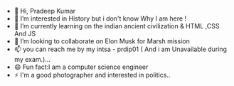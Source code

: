 - 👋 Hi, Pradeep Kumar 
- 👀 I’m interested in History but i don't know Why I am here !
- 🌱 I’m currently learning  on the indian ancient civilization  & HTML ,CSS And JS  
- 💞️ I’m looking to collaborate on Elon  Musk for Marsh mission
- 📫 you can  reach me  by my intsa - prdip01 ( And i am Unavailable during my exam.)...
- 😄  Fun fact:I am a computer science engineer 
- ⚡  I'm a good photographer and interested in politics..

<!---
prdip01/prdip01 is a ✨ special ✨ repository because its `README.md` (this file) appears on your GitHub profile.
You can click the Preview link to take a look at your changes.
--->
